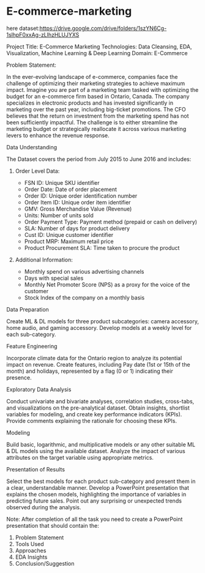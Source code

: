 # E-commerce-marketing

here dataset:https://drive.google.com/drive/folders/1szYN6Cg-1slhpF0xxAg-zLlhzHLUJYXS

Project Title: E-Commerce Marketing
Technologies: Data Cleansing, EDA, Visualization, Machine Learning & Deep Learning
Domain: E-Commerce



Problem Statement:

In the ever-evolving landscape of e-commerce, companies face the challenge of optimizing their marketing strategies to achieve maximum impact. Imagine you are part of a marketing team tasked with optimizing the budget for an e-commerce firm based in Ontario, Canada. The company specializes in electronic products and has invested significantly in marketing over the past year, including big-ticket promotions. The CFO believes that the return on investment from the marketing spend has not been sufficiently impactful. The challenge is to either streamline the marketing budget or strategically reallocate it across various marketing levers to enhance the revenue response.

Data Understanding

The Dataset covers the period from July 2015 to June 2016 and includes:

1. Order Level Data:
   - FSN ID: Unique SKU identifier
   - Order Date: Date of order placement
   - Order ID: Unique order identification number
   - Order Item ID: Unique order item identifier
   - GMV: Gross Merchandise Value (Revenue)
   - Units: Number of units sold
   - Order Payment Type: Payment method (prepaid or cash on delivery)
   - SLA: Number of days for product delivery
   - Cust ID: Unique customer identifier
   - Product MRP: Maximum retail price
   - Product Procurement SLA: Time taken to procure the product

2. Additional Information:
   - Monthly spend on various advertising channels
   - Days with special sales
   - Monthly Net Promoter Score (NPS) as a proxy for the voice of the customer
   - Stock Index of the company on a monthly basis

Data Preparation

Create ML & DL models for three product subcategories: camera accessory, home audio, and gaming accessory. Develop models at a weekly level for each sub-category.

Feature Engineering

Incorporate climate data for the Ontario region to analyze its potential impact on revenue. Create features, including Pay date (1st or 15th of the month) and holidays, represented by a flag (0 or 1) indicating their presence.

Exploratory Data Analysis

Conduct univariate and bivariate analyses, correlation studies, cross-tabs, and visualizations on the pre-analytical dataset. Obtain insights, shortlist variables for modeling, and create key performance indicators (KPIs). Provide comments explaining the rationale for choosing these KPIs.

Modeling

Build basic, logarithmic, and multiplicative models or any other suitable ML & DL models using the available dataset. Analyze the impact of various attributes on the target variable using appropriate metrics.

Presentation of Results

Select the best models for each product sub-category and present them in a clear, understandable manner. Develop a PowerPoint presentation that explains the chosen models, highlighting the importance of variables in predicting future sales. Point out any surprising or unexpected trends observed during the analysis.

Note: 
After completion of all the task you need to create a PowerPoint presentation that should contain the: 
1. Problem Statement
2. Tools Used
3. Approaches
4. EDA Insights
5. Conclusion/Suggestion
